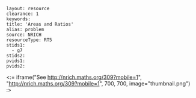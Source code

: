 ````
layout: resource
clearance: 1
keywords:
title: 'Areas and Ratios'
alias: problem
source: NRICH
resourceType: RT5
stids1: 
  - g7
stids2:
pvids1:
pvids2:

````

<:= iframe("See http://nrich.maths.org/309?mobile=1", "http://nrich.maths.org/309?mobile=1", 700, 700, image="thumbnail.png") :>

